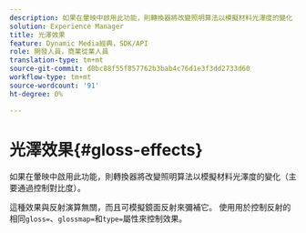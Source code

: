 ```yaml
---
description: 如果在暈映中啟用此功能，則轉換器將改變照明算法以模擬材料光澤度的變化（主要通過控制對比度）。
solution: Experience Manager
title: 光澤效果
feature: Dynamic Media經典，SDK/API
role: 開發人員，商業從業人員
translation-type: tm+mt
source-git-commit: d0bc88f55f857762b3bab4c76d1e3f3dd2733d60
workflow-type: tm+mt
source-wordcount: '91'
ht-degree: 0%

---
```



# 光澤效果{#gloss-effects}

如果在暈映中啟用此功能，則轉換器將改變照明算法以模擬材料光澤度的變化（主要通過控制對比度）。

這種效果與反射演算無關，而且可模擬鏡面反射來彌補它。 使用用於控制反射的相同`gloss=`、`glossmap=`和`type=`屬性來控制效果。

